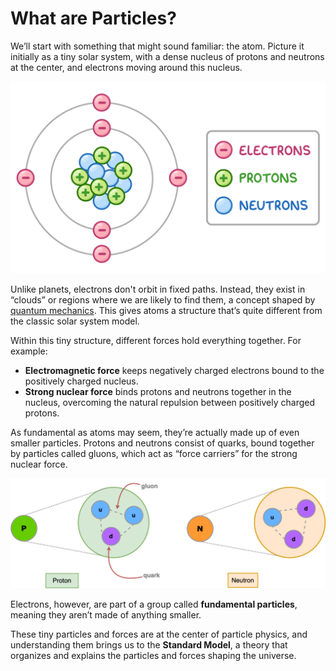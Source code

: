 # What are Particles?

We’ll start with something that might sound familiar: the atom. Picture it initially as a tiny solar system, with a dense nucleus of protons and neutrons at the center, and electrons moving around this nucleus. 

![Image 1: Illustration of an atom, showing its components. The nucleus consists of protons and neutrons, while electrons orbit around this central structure.](images/atom-structure-diagram.png)

Unlike planets, electrons don't orbit in fixed paths. Instead, they exist in “clouds” or regions where we are likely to find them, a concept shaped by [quantum mechanics](https://en.wikipedia.org/wiki/Quantum_mechanics). This gives atoms a structure that’s quite different from the classic solar system model.

Within this tiny structure, different forces hold everything together. For example:

- **Electromagnetic force** keeps negatively charged electrons bound to the positively charged nucleus.
- **Strong nuclear force** binds protons and neutrons together in the nucleus, overcoming the natural repulsion between positively charged protons.

As fundamental as atoms may seem, they’re actually made up of even smaller particles. Protons and neutrons consist of quarks, bound together by particles called gluons, which act as “force carriers” for the strong nuclear force. 

![Imagen 2: Estructura interna de los protones y neutrones. Los protones están formados por dos quarks up y un quark down, mientras que los neutrones están formados por dos quarks down y un quark up.](images/proton_neutron_comp.png)
    
Electrons, however, are part of a group called **fundamental particles**, meaning they aren’t made of anything smaller.

These tiny particles and forces are at the center of particle physics, and understanding them brings us to the **Standard Model**, a theory that organizes and explains the particles and forces shaping the universe.